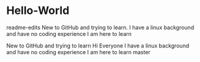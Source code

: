 # Hello-World
readme-edits
New to GitHub and trying to learn.
I have a linux background and have no coding experience
I am here to learn

New to GitHub and trying to learn
Hi Everyone
I have a linux background and have no coding experience
I am here to learn
master

